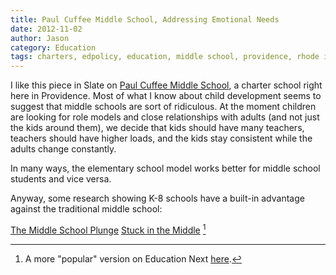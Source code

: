 ```yaml
---
title: Paul Cuffee Middle School, Addressing Emotional Needs
date: 2012-11-02
author: Jason
category: Education
tags: charters, edpolicy, education, middle school, providence, rhode island, ri
---
```


I like this piece in Slate on [Paul Cuffee Middle School][], a charter school right here in Providence. Most of what I know about child development seems to suggest that middle schools are sort of ridiculous. At the moment children are looking for role models and close relationships with adults (and not just the kids around them), we decide that kids should have many teachers, teachers should have higher loads, and the kids stay consistent while the adults change constantly.

In many ways, the elementary school model works better for middle school students and vice versa.

Anyway, some research showing K-8 schools have a built-in advantage against the traditional middle school:

[The Middle School Plunge][]
[Stuck in the Middle][] [^1]


[Paul Cuffee Middle School]: http://www.paulcuffee.org
[The Middle School Plunge]: http://educationnext.org/the-middle-school-plunge/
[Stuck in the Middle]: http://www0.gsb.columbia.edu/faculty/jrockoff/papers/Rockoff%20Lockwood%20JPubE%202nd%20Revision%20June%202010.pdf
[here]: http://educationnext.org/stuck-in-the-middle/

[^1]: A more "popular" version on Education Next [here][].
